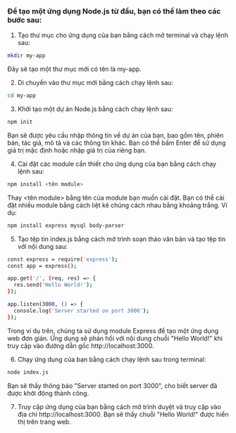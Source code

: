 ### Để tạo một ứng dụng Node.js từ đầu, bạn có thể làm theo các bước sau:

1. Tạo thư mục cho ứng dụng của bạn bằng cách mở terminal và chạy lệnh sau:
```bash
mkdir my-app
```
Đây sẽ tạo một thư mục mới có tên là my-app.


2. Di chuyển vào thư mục mới bằng cách chạy lệnh sau:
```bash
cd my-app
```

3. Khởi tạo một dự án Node.js bằng cách chạy lệnh sau:
```bash
npm init
```
Bạn sẽ được yêu cầu nhập thông tin về dự án của bạn, bao gồm tên, phiên bản, tác giả, mô tả và các thông tin khác. Bạn có thể bấm Enter để sử dụng giá trị mặc định hoặc nhập giá trị của riêng bạn.

4. Cài đặt các module cần thiết cho ứng dụng của bạn bằng cách chạy lệnh sau:
```bash
npm install <tên module>
```
Thay <tên module> bằng tên của module bạn muốn cài đặt. Bạn có thể cài đặt nhiều module bằng cách liệt kê chúng cách nhau bằng khoảng trắng. Ví dụ:
```bash
npm install express mysql body-parser

```

5. Tạo tệp tin index.js bằng cách mở trình soạn thảo văn bản và tạo tệp tin với nội dung sau:
```bash
const express = require('express');
const app = express();

app.get('/', (req, res) => {
  res.send('Hello World!');
});

app.listen(3000, () => {
  console.log('Server started on port 3000');
});
```
Trong ví dụ trên, chúng ta sử dụng module Express để tạo một ứng dụng web đơn giản. Ứng dụng sẽ phản hồi với nội dung chuỗi "Hello World!" khi truy cập vào đường dẫn gốc http://localhost:3000.

6. Chạy ứng dụng của bạn bằng cách chạy lệnh sau trong terminal:
```bash
node index.js
```
Bạn sẽ thấy thông báo "Server started on port 3000", cho biết server đã được khởi động thành công.

7. Truy cập ứng dụng của bạn bằng cách mở trình duyệt và truy cập vào địa chỉ http://localhost:3000. Bạn sẽ thấy chuỗi "Hello World!" được hiển thị trên trang web.